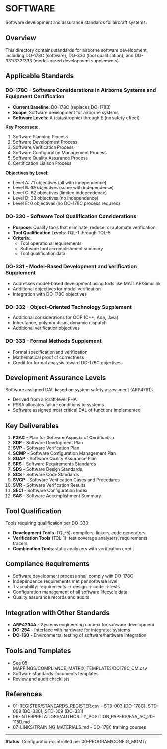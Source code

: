 # SOFTWARE

Software development and assurance standards for aircraft systems.

## Overview

This directory contains standards for airborne software development, including DO-178C (software), DO-330 (tool qualification), and DO-331/332/333 (model-based development supplements).

## Applicable Standards

### DO-178C - Software Considerations in Airborne Systems and Equipment Certification
- **Current Baseline**: DO-178C (replaces DO-178B)
- **Scope**: Software development for airborne systems
- **Software Levels**: A (catastrophic) through E (no safety effect)

**Key Processes**:
1. Software Planning Process
2. Software Development Process
3. Software Verification Process
4. Software Configuration Management Process
5. Software Quality Assurance Process
6. Certification Liaison Process

**Objectives by Level**:
- Level A: 71 objectives (all with independence)
- Level B: 69 objectives (some with independence)
- Level C: 62 objectives (limited independence)
- Level D: 38 objectives (no independence)
- Level E: 0 objectives (no DO-178C process required)

### DO-330 - Software Tool Qualification Considerations
- **Purpose**: Qualify tools that eliminate, reduce, or automate verification
- **Tool Qualification Levels**: TQL-1 through TQL-5
- **Criteria**:
  - Tool operational requirements
  - Software tool accomplishment summary
  - Tool qualification data

### DO-331 - Model-Based Development and Verification Supplement
- Addresses model-based development using tools like MATLAB/Simulink
- Additional objectives for model verification
- Integration with DO-178C objectives

### DO-332 - Object-Oriented Technology Supplement
- Additional considerations for OOP (C++, Ada, Java)
- Inheritance, polymorphism, dynamic dispatch
- Additional verification objectives

### DO-333 - Formal Methods Supplement
- Formal specification and verification
- Mathematical proof of correctness
- Credit for formal analysis toward DO-178C objectives

## Development Assurance Levels

Software assigned DAL based on system safety assessment (ARP4761):
- Derived from aircraft-level FHA
- PSSA allocates failure conditions to systems
- Software assigned most critical DAL of functions implemented

## Key Deliverables

1. **PSAC** - Plan for Software Aspects of Certification
2. **SDP** - Software Development Plan
3. **SVP** - Software Verification Plan
4. **SCMP** - Software Configuration Management Plan
5. **SQAP** - Software Quality Assurance Plan
6. **SRS** - Software Requirements Standards
7. **SDS** - Software Design Standards
8. **SCS** - Software Code Standards
9. **SVCP** - Software Verification Cases and Procedures
10. **SVR** - Software Verification Results
11. **SECI** - Software Configuration Index
12. **SAS** - Software Accomplishment Summary

## Tool Qualification

Tools requiring qualification per DO-330:
- **Development Tools** (TQL-5): compilers, linkers, code generators
- **Verification Tools** (TQL-1): test coverage analyzers, requirements tracers
- **Combination Tools**: static analyzers with verification credit

## Compliance Requirements

- Software development process shall comply with DO-178C
- Independence requirements met per software level
- Traceability: requirements → design → code → tests
- Configuration management of all software lifecycle data
- Quality assurance records and audits

## Integration with Other Standards

- **ARP4754A** - Systems engineering context for software development
- **DO-254** - Interface with hardware for integrated systems
- **DO-160** - Environmental testing of software/hardware integration

## Tools and Templates

- See 05-MAPPINGS/COMPLIANCE_MATRIX_TEMPLATES/DO178C_CM.csv
- Software standards documents templates
- Review and audit checklists

## References

- 01-REGISTER/STANDARDS_REGISTER.csv - STD-003 (DO-178C), STD-008 (DO-330), STD-009 (DO-331)
- 06-INTERPRETATIONS/AUTHORITY_POSITION_PAPERS/FAA_AC_20-115D.md
- 07-LINKS/TRAINING_MATERIALS.md - DO-178C training courses

---

**Status**: Configuration-controlled per 00-PROGRAM/CONFIG_MGMT/
